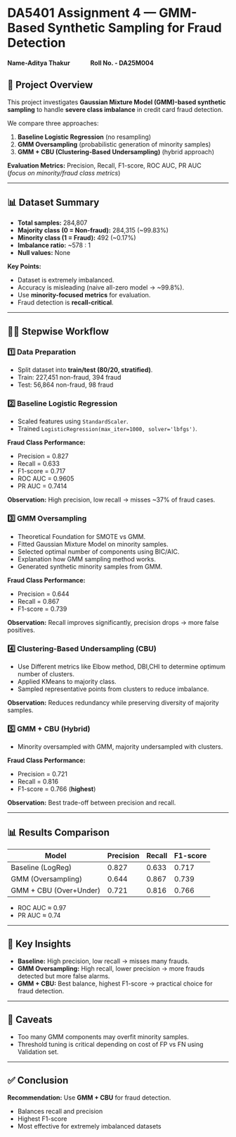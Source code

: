 # DA5401 Assignment 4 — GMM-Based Synthetic Sampling for Fraud Detection

####  Name-Aditya Thakur &nbsp;&nbsp;&nbsp;&nbsp;&nbsp;&nbsp;&nbsp;&nbsp;&nbsp;&nbsp;&nbsp;&nbsp;  Roll No. - DA25M004

## 📌 Project Overview
This project investigates **Gaussian Mixture Model (GMM)-based synthetic sampling** to handle **severe class imbalance** in credit card fraud detection.  

We compare three approaches:
1. **Baseline Logistic Regression** (no resampling)
2. **GMM Oversampling** (probabilistic generation of minority samples)
3. **GMM + CBU (Clustering-Based Undersampling)** (hybrid approach)

**Evaluation Metrics:** Precision, Recall, F1-score, ROC AUC, PR AUC  
(*focus on minority/fraud class metrics*)

---

## 📊 Dataset Summary
- **Total samples:** 284,807  
- **Majority class (0 = Non-fraud):** 284,315 (~99.83%)  
- **Minority class (1 = Fraud):** 492 (~0.17%)  
- **Imbalance ratio:** ~578 : 1  
- **Null values:** None  

**Key Points:**
- Dataset is extremely imbalanced.  
- Accuracy is misleading (naive all-zero model → ~99.8%).  
- Use **minority-focused metrics** for evaluation.  
- Fraud detection is **recall-critical**.

---

## 🧑‍🔬 Stepwise Workflow

### 1️⃣ Data Preparation
- Split dataset into **train/test (80/20, stratified)**.  
- Train: 227,451 non-fraud, 394 fraud  
- Test: 56,864 non-fraud, 98 fraud  

### 2️⃣ Baseline Logistic Regression
- Scaled features using `StandardScaler`.  
- Trained `LogisticRegression(max_iter=1000, solver='lbfgs')`.  

**Fraud Class Performance:**
- Precision = 0.827  
- Recall = 0.633  
- F1-score = 0.717  
- ROC AUC = 0.9605  
- PR AUC = 0.7414  

**Observation:** High precision, low recall → misses ~37% of fraud cases.

### 3️⃣ GMM Oversampling
- Theoretical Foundation for SMOTE vs GMM.
- Fitted Gaussian Mixture Model on minority samples.  
- Selected optimal number of components using BIC/AIC.
- Explanation how GMM sampling method works. 
- Generated synthetic minority samples from GMM.  

**Fraud Class Performance:**
- Precision = 0.644  
- Recall = 0.867  
- F1-score = 0.739  

**Observation:** Recall improves significantly, precision drops → more false positives.

### 4️⃣ Clustering-Based Undersampling (CBU)
- Use Different metrics like Elbow method, DBI,CHI to determine optimum number of clusters.
- Applied KMeans to majority class.  
- Sampled representative points from clusters to reduce imbalance.  

**Observation:** Reduces redundancy while preserving diversity of majority samples.

### 5️⃣ GMM + CBU (Hybrid)
- Minority oversampled with GMM, majority undersampled with clusters.  

**Fraud Class Performance:**
- Precision = 0.721  
- Recall = 0.816  
- F1-score = 0.766 (**highest**)  

**Observation:** Best trade-off between precision and recall.

---

## 📊 Results Comparison

| Model                 | Precision | Recall | F1-score |
|------------------------|-----------|--------|----------|
| Baseline (LogReg)      | 0.827     | 0.633  | 0.717    |
| GMM (Oversampling)     | 0.644     | 0.867  | 0.739    |
| GMM + CBU (Over+Under) | 0.721     | 0.816  | 0.766    |

- ROC AUC ≈ 0.97  
- PR AUC ≈ 0.74  

---

## 📌 Key Insights
- **Baseline:** High precision, low recall → misses many frauds.  
- **GMM Oversampling:** High recall, lower precision → more frauds detected but more false alarms.  
- **GMM + CBU:** Best balance, highest F1-score → practical choice for fraud detection.

---

## 🚨 Caveats
- Too many GMM components may overfit minority samples.   
- Threshold tuning is critical depending on cost of FP vs FN using Validation set.
---



## ✅ Conclusion
**Recommendation:** Use **GMM + CBU** for fraud detection.  
- Balances recall and precision  
- Highest F1-score  
- Most effective for extremely imbalanced datasets
